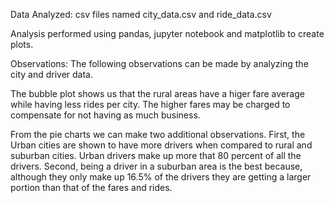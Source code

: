 Data Analyzed: csv files named city_data.csv and ride_data.csv

Analysis performed using pandas, jupyter notebook and matplotlib to create plots.

Observations:
The following observations can be made by analyzing the city and driver data.

The bubble plot shows us that the rural areas have a higer fare average while having less rides per city. The higher fares may be charged to compensate for not having as much business.

From the pie charts we can make two additional observations. First, the Urban cities are shown to have more drivers when compared to rural and suburban cities. Urban drivers make up more that 80 percent of all the drivers. Second, being a driver in a suburban area is the best because, although they only make up 16.5% of the drivers they are getting a larger portion than that of the fares and rides.